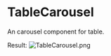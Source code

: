 # TableCarousel
An carousel component for table.

Result:
![TableCarousel.png](https://i.loli.net/2021/03/10/8fZhdGRDj75Vnt9.png)
